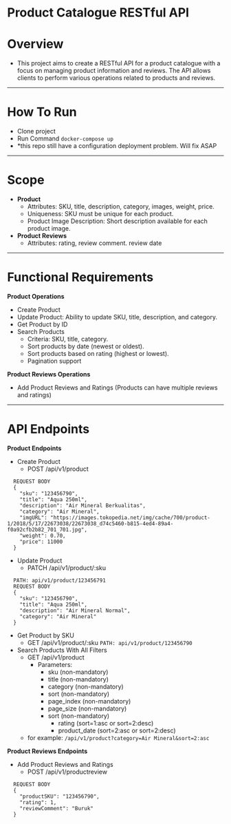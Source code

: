 **Product Catalogue RESTful API**
=

**Overview** 
=
- This project aims to create a RESTful API for a product catalogue with a focus on managing product information and reviews. The API allows clients to perform various operations related to products and reviews.
---
**How To Run**
=
- Clone project
- Run Command ``docker-compose up``
- *this repo still have a configuration deployment problem. Will fix ASAP
---
**Scope**
=
- **Product** 
  - Attributes: SKU, title, description, category, images, weight, price.
  - Uniqueness: SKU must be unique for each product.
  - Product Image Description: Short description available for each product image.
- **Product Reviews**
  - Attributes: rating, review comment. review date
---
**Functional Requirements**
=
**Product Operations**
- Create Product
- Update Product: Ability to update SKU, title, description, and category.
- Get Product by ID
- Search Products 
  - Criteria: SKU, title, category.
  - Sort products by date (newest or oldest).
  - Sort products based on rating (highest or lowest).
  - Pagination support

**Product Reviews Operations**
- Add Product Reviews and Ratings (Products can have multiple reviews and ratings)
---
**API Endpoints**
=
**Product Endpoints**
- Create Product 
  - POST /api/v1/product
``` 
  REQUEST BODY
  {
    "sku": "123456790",
    "title": "Aqua 250ml",
    "description": "Air Mineral Berkualitas",
    "category": "Air Mineral",
    "imgURL": "https://images.tokopedia.net/img/cache/700/product-1/2018/5/17/22673038/22673038_d74c5460-b815-4ed4-89a4-f0a92cfb2b82_701_701.jpg",
    "weight": 0.70,
    "price": 11000
  }
```
- Update Product 
  - PATCH /api/v1/product/:sku
``` 
  PATH: api/v1/product/123456791
  REQUEST BODY
  {
    "sku": "123456790",
    "title": "Aqua 250ml",
    "description": "Air Mineral Normal",
    "category": "Air Mineral"
  }
```
- Get Product by SKU 
  - GET /api/v1/product/:sku ```PATH: api/v1/product/123456790```
- Search Products With All Filters
  - GET /api/v1/product 
    - Parameters: 
      - sku (non-mandatory)
      - title (non-mandatory)
      - category (non-mandatory)
      - sort (non-mandatory)
      - page_index (non-mandatory)
      - page_size (non-mandatory)
      - sort (non-mandatory)
        - rating (sort=1:asc or sort=2:desc)
        - product_date (sort=2:asc or sort=2:desc)
  - for example: ``/api/v1/product?category=Air Mineral&sort=2:asc``

**Product Reviews Endpoints**
- Add Product Reviews and Ratings 
  - POST /api/v1/productreview
``` 
  REQUEST BODY
  {
    "productSKU": "123456790",
    "rating": 1,
    "reviewComment": "Buruk"
  }
```
